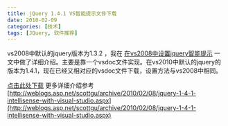 ```yaml
---
title: jQuery 1.4.1 VS智能提示文件下载
date: 2010-02-09
categories: [技术]
tags: [JQuery, 软件推荐]
---
```


vs2008中默认的jquery版本为1.3.2 ，我在 [在vs2008中设置jquery智能提示](http://blog.fwhyy.com/posts/87) 一文中做了详细介绍。主要是靠一个vsdoc文件实现。在vs2010中默认的jquery的版本为1.4.1，现在已经又相对应的vsdoc文件下载，设置方法与vs2008中相同。

[点击此处下载](http://code.jquery.com/jquery-1.4.1-vsdoc.js)
更多详细介绍参考[http://weblogs.asp.net/scottgu/archive/2010/02/08/jquery-1-4-1-intellisense-with-visual-studio.aspx](http://weblogs.asp.net/scottgu/archive/2010/02/08/jquery-1-4-1-intellisense-with-visual-studio.aspx)

